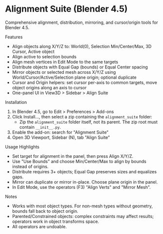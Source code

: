 Alignment Suite (Blender 4.5)
================================

Comprehensive alignment, distribution, mirroring, and cursor/origin tools for Blender 4.5.

Features
- Align objects along X/Y/Z to: World(0), Selection Min/Center/Max, 3D Cursor, Active object
- Align active to selection bounds
- Align mesh vertices in Edit Mode to the same targets
- Distribute objects with Equal Gap (bounds) or Equal Center spacing
- Mirror objects or selected mesh across X/Y/Z using World/Cursor/Active/Selection plane origin; optional duplicate
- Cursor and Origin helpers: set cursor per-axis to common targets, move object origins along an axis to cursor
- One-panel UI in View3D > Sidebar > Align Suite

Installation
1. In Blender 4.5, go to Edit > Preferences > Add-ons
2. Click Install..., then select a zip containing the `alignment_suite` folder:
   - Zip the `alignment_suite` folder itself, not its parent. The zip root must contain `__init__.py`.
3. Enable the add-on: search for "Alignment Suite"
4. Open 3D Viewport, Sidebar (N), tab "Align Suite"

Usage Highlights
- Set target for alignment in the panel, then press Align X/Y/Z.
- Use "Use Bounds" and choose Min/Center/Max to align by bounds instead of origins.
- Distribute requires 3+ objects; Equal Gap preserves sizes and equalizes gaps.
- Mirror can duplicate or mirror in-place. Choose plane origin in the panel.
- In Edit Mode, use the operators (F3) "Align Verts" and "Mirror Mesh".

Notes
- Works with most object types. For non-mesh types without geometry, bounds fall back to object origin.
- Parented/Constrained objects: complex constraints may affect results; operators work in object transforms space.
- All operators are undoable.


